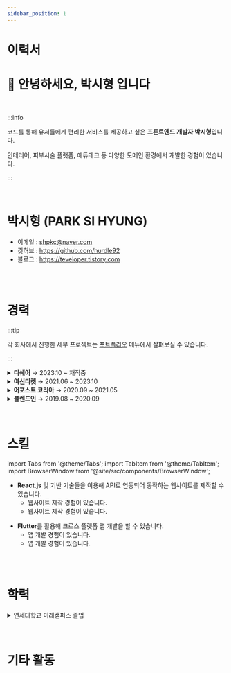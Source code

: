 ```yaml
---
sidebar_position: 1
---
```


# 이력서

# 👋 안녕하세요, 박시형 입니다

<br/>

:::info

코드를 통해 유저들에게 편리한 서비스를 제공하고 싶은 **프론트엔드 개발자 박시형**입니다.

인테리어, 피부시술 플랫폼, 에듀테크 등 다양한 도메인 환경에서 개발한 경험이 있습니다.

:::

<br/>

# 박시형 (PARK SI HYUNG)

- 이메일 : shpkc@naver.com
- 깃허브 : https://github.com/hurdle92
- 블로그 : https://teveloper.tistory.com

<br/>
<br/>

# 경력

:::tip

각 회사에서 진행한 세부 프로젝트는 [포트폴리오](/about/category/포트폴리오-1) 메뉴에서 살펴보실 수 있습니다.

:::

<details>
  <summary><strong style={{color : "blue"}}>디쉐어</strong> → 2023.10 ~ 재직중 </summary>

- IT 개발팀, Frontend Developer
- 주요 업무
  - 에이닷 ON React 프로젝트 구축
  - 생성형 AI 플랫폼 프론트엔드 프로토타입 개발
- 주요 기술 스택
  - React, Next.js, React-Query, Turborepo, Zustand, Styled-Components, Storybook

</details>

<details>
  <summary><strong style={{color : "blue"}}>여신티켓</strong> → 2021.06 ~ 2023.10</summary>

- 플랫폼 개발팀, Frontend Developer
- 주요 업무
  - 에이닷 ON React 프로젝트 구축
  - 생성형 AI 플랫폼 프론트엔드 프로토타입 개발

</details>

<details>
  <summary><strong style={{color : "blue"}}>어포스트 코리아</strong> → 2020.09 ~ 2021.05</summary>

- 플랫폼 개발팀, Frontend Developer
- 주요 업무
  - 에이닷 ON React 프로젝트 구축
  - 생성형 AI 플랫폼 프론트엔드 프로토타입 개발

</details>

<details>
  <summary><strong style={{color : "blue"}}>블렌드인</strong> → 2019.08 ~ 2020.09</summary>

- 플랫폼 개발팀, Frontend Developer
- 주요 업무
  - 에이닷 ON React 프로젝트 구축
  - 생성형 AI 플랫폼 프론트엔드 프로토타입 개발

</details>

<br/>
<br/>

# 스킬

import Tabs from '@theme/Tabs';
import TabItem from '@theme/TabItem';
import BrowserWindow from '@site/src/components/BrowserWindow';

<BrowserWindow>
<Tabs>
<TabItem value="js" label="Frontend">

- **React.js** 및 기반 기술들을 이용해 API로 연동되어 동작하는 웹사이트를 제작할 수 있습니다.
  - 웹사이트 제작 경험이 있습니다.
  - 웹사이트 제작 경험이 있습니다.

</TabItem>
<TabItem value="flutter" label="Flutter">

- **Flutter**를 활용해 크로스 플랫폼 앱 개발을 할 수 있습니다.
  - 앱 개발 경험이 있습니다.
  - 앱 개발 경험이 있습니다.

</TabItem>
</Tabs>
</BrowserWindow>

<br/>
<br/>

# 학력

<details>
  <summary>연세대학교 미래캠퍼스 졸업</summary>

- **컴퓨터 정보통신공학부**를 졸업했습니다. (2013.03 ~ 2019.02)

</details>

<br/>
<br/>

# 기타 활동
